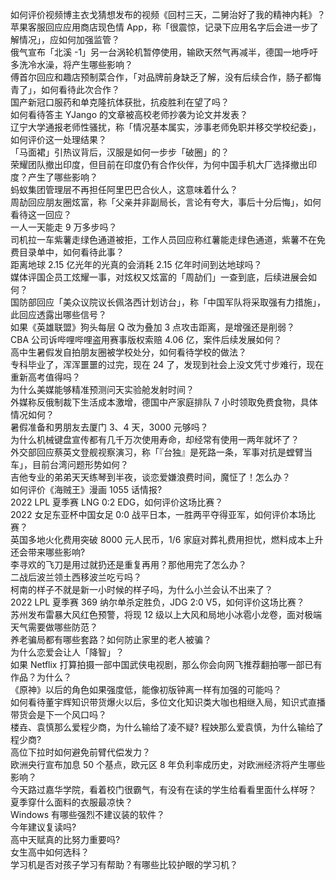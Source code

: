 如何评价视频博主衣戈猜想发布的视频《回村三天，二舅治好了我的精神内耗》？  
苹果客服回应应用商店现色情 App，称「很震惊，记录下应用名字后会进一步了解情况」，应如何加强监管？  
俄气宣布「北溪 -1」另一台涡轮机暂停使用，输欧天然气再减半，德国一地呼吁多洗冷水澡，将产生哪些影响？  
傅首尔回应和趣店预制菜合作，「对品牌前身缺乏了解，没有后续合作，肠子都悔青了」，如何看待此次合作？  
国产新冠口服药和单克隆抗体获批，抗疫胜利在望了吗？  
如何看待答主 YJango 的文章被高校老师抄袭为论文并发表？  
辽宁大学通报老师性骚扰，称「情况基本属实，涉事老师免职并移交学校纪委」，如何评价这一处理结果？  
「马面裙」引热议背后，汉服是如何一步步「破圈」的？  
荣耀团队撤出印度，但目前在印度仍有合作伙伴，为何中国手机大厂选择撤出印度？产生了哪些影响？  
蚂蚁集团管理层不再担任阿里巴巴合伙人，这意味着什么？  
周劼回应朋友圈炫富，称「父亲并非副局长，言论有夸大，事后十分后悔」，如何看待这一回应？  
一人一天能走 9 万多步吗？  
司机拉一车紫薯走绿色通道被拒，工作人员回应称红薯能走绿色通道，紫薯不在免费目录单中，如何看待此事？  
距离地球 2.15 亿光年的光真的会消耗 2.15 亿年时间到达地球吗？  
媒体评国企员工炫耀一事，对炫权又炫富的「周劼们」一查到底，后续进展会如何？  
国防部回应「美众议院议长佩洛西计划访台」，称「中国军队将采取强有力措施」，此回应透露出哪些信号？  
如果《英雄联盟》狗头每层 Q 改为叠加 3 点攻击距离，是增强还是削弱？  
CBA 公司诉哔哩哔哩盗用赛事版权索赔 4.06 亿，案件后续发展如何？  
高中生暑假发自拍朋友圈被学校处分，如何看待学校的做法？  
专科毕业了，浑浑噩噩的过完，现在 24 了，发现到社会上没文凭寸步难行，现在重新高考值得吗？  
为什么美媒能够精准预测问天实验舱发射时间？  
外媒称反俄制裁下生活成本激增，德国中产家庭排队 7 小时领取免费食物，具体情况如何？  
暑假准备和男朋友去厦门 3、4 天，3000 元够吗？  
为什么机械键盘宣传都有几千万次使用寿命，却经常有使用一两年就坏了？  
外交部回应蔡英文登舰视察演习，称「『台独』是死路一条，军事对抗是螳臂当车」，目前台湾问题形势如何？  
吉他专业的弟弟天天练琴到半夜，谈恋爱嫌浪费时间，魔怔了！怎么办？  
如何评价《海贼王》漫画 1055 话情报?  
2022 LPL 夏季赛 LNG 0:2 EDG，如何评价这场比赛？  
2022 女足东亚杯中国女足 0:0 战平日本，一胜两平夺得亚军，如何评价本场比赛？  
英国多地火化费用突破 8000 元人民币，1/6 家庭对葬礼费用担忧，燃料成本上升还会带来哪些影响?  
李寻欢的飞刀是用过就扔还是重复再用？那他用完了怎么办？  
二战后波兰领土西移波兰吃亏吗？  
柯南的样子不就是新一小时候的样子吗，为什么小兰会认不出来了？  
2022 LPL 夏季赛 369 纳尔单杀定胜负，JDG 2:0 V5，如何评价这场比赛？  
苏州发布雷暴大风红色预警，将现 12 级以上大风和局地小冰雹小龙卷，面对极端天气需要做哪些防范？  
养老骗局都有哪些套路？如何防止家里的老人被骗？  
为什么恋爱会让人「降智」？  
如果 Netflix 打算拍摄一部中国武侠电视剧，那么你会向网飞推荐翻拍哪一部已有作品？为什么？  
《原神》以后的角色如果强度低，能像初版钟离一样有加强的可能吗？  
如何看待董宇辉知识带货爆火以后，多位文化知识类大咖也相继入局，知识式直播带货会是下一个风口吗？  
楼垚、袁慎那么爱程少商，为什么输给了凌不疑? 程姎那么爱袁慎，为什么输给了程少商?  
高位下拉时如何避免前臂代偿发力？  
欧洲央行宣布加息 50 个基点，欧元区 8 年负利率成历史，对欧洲经济将产生哪些影响？  
今天路过嘉华学院，看着校门很霸气，有没有在读的学生给看看里面什么样呀？  
夏季穿什么面料的衣服最凉快？  
Windows 有哪些强烈不建议装的软件？  
今年建议复读吗?  
高中天赋真的比努力重要吗?  
女生高中如何选科？  
学习机是否对孩子学习有帮助？有哪些比较护眼的学习机？  
